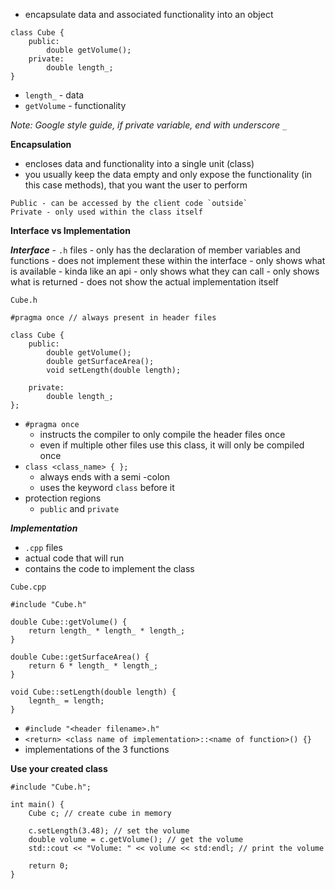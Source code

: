 - encapsulate data and associated functionality into an object
```
class Cube {
	public:
		double getVolume();
	private:
		double length_;
}
```
- `length_` - data
- `getVolume` - functionality

*Note: Google style guide, if private variable, end with underscore `_`*

**Encapsulation**
- encloses data and functionality into a single unit (class)
- you usually keep the data empty and only expose the functionality (in this case methods), that you want the user to perform

```
Public - can be accessed by the client code `outside`
Private - only used within the class itself
```

**Interface vs Implementation**

***Interface***
	- `.h` files
	- only has the declaration of member variables and functions
		- does not implement these within the interface
		- only shows what is available
	- kinda like an api
		- only shows what they can call
		- only shows what is returned
		- does not show the actual implementation itself

`Cube.h`
```
#pragma once // always present in header files

class Cube {
	public:
		double getVolume();
		double getSurfaceArea();
		void setLength(double length);

	private:
		double length_;
};
```
- `#pragma once`
	- instructs the compiler to only compile the header files once
	- even if multiple other files use this class, it will only be compiled once
- `class <class_name> { };`
	- always ends with a semi -colon
	- uses the keyword `class` before it
- protection regions
	- `public` and `private`

***Implementation***
- `.cpp` files
- actual code that will run
- contains the code to implement the class

`Cube.cpp`
```
#include "Cube.h"

double Cube::getVolume() {
	return length_ * length_ * length_;
}

double Cube::getSurfaceArea() {
	return 6 * length_ * length_;
}

void Cube::setLength(double length) {
	legnth_ = length;
}
```
- `#include "<header filename>.h"`
- `<return> <class name of implementation>::<name of function>() {}`
- implementations of the 3 functions

**Use your created class**
```
#include "Cube.h";

int main() {
	Cube c; // create cube in memory

	c.setLength(3.48); // set the volume
	double volume = c.getVolume(); // get the volume
	std::cout << "Volume: " << volume << std:endl; // print the volume

	return 0;
}
```
